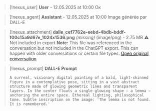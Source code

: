 >[!nexus_user] **User** - 12.05.2025 at 10:00
> Ок
<!-- UID: bbb21786-23c3-4c3f-825e-bb00a0a106a0 -->




>[!nexus_agent] **Assistant** - 12.05.2025 at 10:00
> Image générée par DALL-E

>[!nexus_attachment] **dalle_cef7762e-eebd-4bdb-bddf-f00c15a9d67e_1024x1536.png** *(missing)* (image/png) - 2.75 MB
> ⚠️ Not included in export
> **Note:** This file was referenced in the conversation but not included in the ChatGPT export. This can happen with older conversations or certain file types.
> [Open original conversation](https://chatgpt.com/)

>[!nexus_prompt] **DALL-E Prompt**
> ```
> A surreal, visionary digital painting of a bald, light-skinned figure in a contemplative pose, sitting in a vast abstract structure made of glowing geometric lines and transparent layers. In the center floats a single glowing shape — a lemma — anchoring the entire space. Ethereal lighting, philosophical tone. Subtle inscription on the image: 'The lemma is not found. It is remembered.'
> ```
<!-- UID: f5a14263-f8bc-4b36-b3ff-af4e35cd6c32 -->